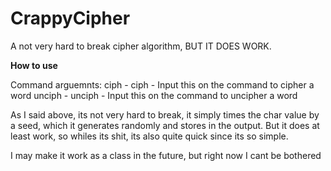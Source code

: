 # CrappyCipher
A not very hard to break cipher algorithm, BUT IT DOES WORK.

**How to use**

Command arguemnts:
ciph - ciph <string> - Input this on the command to cipher a word
unciph - unciph <cipher> - Input this on the command to uncipher a word
  
As I said above, its not very hard to break, it simply times the char value by a seed, which it generates randomly and stores in the output.
But it does at least work, so whiles its shit, its also quite quick since its so simple.

I may make it work as a class in the future, but right now I cant be bothered
